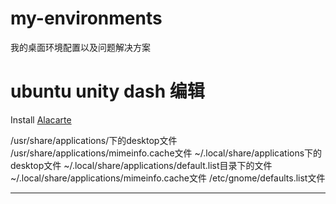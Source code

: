 # my-environments
我的桌面环境配置以及问题解决方案

# ubuntu unity dash 编辑
Install [Alacarte](apt:alacarte)

/usr/share/applications/下的desktop文件
/usr/share/applications/mimeinfo.cache文件
~/.local/share/applications下的desktop文件
~/.local/share/applications/default.list目录下的文件
~/.local/share/applications/mimeinfo.cache文件
/etc/gnome/defaults.list文件

-----
